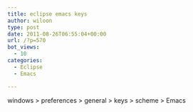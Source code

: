 ```yaml
---
title: eclipse emacs keys
author: wiloon
type: post
date: 2011-08-26T06:55:04+00:00
url: /?p=570
bot_views:
  - 10
categories:
  - Eclipse
  - Emacs

---
```

windows > preferences > general > keys > scheme > Emacs